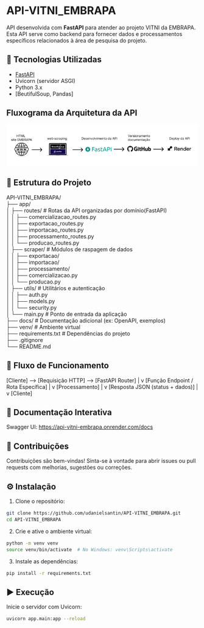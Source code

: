 # API-VITNI_EMBRAPA

API desenvolvida com **FastAPI** para atender ao projeto VITNI da EMBRAPA. Esta API serve como backend para fornecer dados e processamentos específicos relacionados à área de pesquisa do projeto.

## 🚀 Tecnologias Utilizadas

- [FastAPI](https://fastapi.tiangolo.com/)
- Uvicorn (servidor ASGI)
- Python 3.x
- [BeutifulSoup, Pandas]

## Fluxograma da Arquitetura da API

![Fluxograma da API](docs/fluxo_arquitetura.png)

## 📁 Estrutura do Projeto

API-VITNI_EMBRAPA/  
├── app/  
│   ├── routes/           # Rotas da API organizadas por domínio(FastAPI)  
│   │   ├── comercializacao_routes.py  
│   │   ├── exportacao_routes.py  
│   │   ├── importacao_routes.py  
│   │   ├── processamento_routes.py  
│   │   └── producao_routes.py  
│   ├── scraper/               # Módulos de raspagem de dados  
│   │   ├── exportacao/  
│   │   ├── importacao/  
│   │   ├── processamento/  
│   │   ├── comercializacao.py  
│   │   └── producao.py  
│   ├── utils/                 # Utilitários e autenticação  
│   │   ├── auth.py  
│   │   ├── models.py  
│   │   └── security.py  
│   └── main.py                # Ponto de entrada da aplicação  
├── docs/                      # Documentação adicional (ex: OpenAPI, exemplos)  
├── venv/                      # Ambiente virtual  
├── requirements.txt           # Dependências do projeto  
├── .gitignore  
└── README.md  



## 🧭 Fluxo de Funcionamento

[Cliente] --> [Requisição HTTP] --> [FastAPI Router]
|
v
[Função Endpoint / Rota Específica]
|
v
[Processamento]
|
v
[Resposta JSON (status + dados)]
|
v
[Cliente]

## 🧪 Documentação Interativa

Swagger UI: https://api-vitni-embrapa.onrender.com/docs

## 🤝 Contribuições
Contribuições são bem-vindas! Sinta-se à vontade para abrir issues ou pull requests com melhorias, sugestões ou correções.

## ⚙️ Instalação 

1. Clone o repositório:

```bash
git clone https://github.com/udanielsantin/API-VITNI_EMBRAPA.git
cd API-VITNI_EMBRAPA
```

2. Crie e ative o ambiente virtual:

```bash
python -m venv venv
source venv/bin/activate  # No Windows: venv\Scripts\activate
```

3. Instale as dependências:

```bash
pip install -r requirements.txt
```

## ▶️ Execução
Inicie o servidor com Uvicorn:

```bash
uvicorn app.main:app --reload
```

